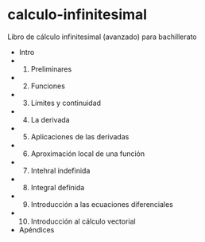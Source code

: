 # calculo-infinitesimal
Libro de cálculo infinitesimal (avanzado) para bachillerato


- Intro
- 1. Preliminares
- 2. Funciones
- 3. Límites y continuidad
- 4. La derivada
- 5. Aplicaciones de las derivadas
- 6. Aproximación local de una función
- 7. Intehral indefinida
- 8. Integral definida
- 9. Introducción a las ecuaciones diferenciales
- 10. Introducción al cálculo vectorial
- Apéndices

